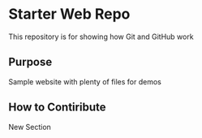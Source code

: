 # Starter Web Repo

This repository is for showing how Git and GitHub work

## Purpose

Sample website with plenty of files for demos

## How to Contiribute
New Section